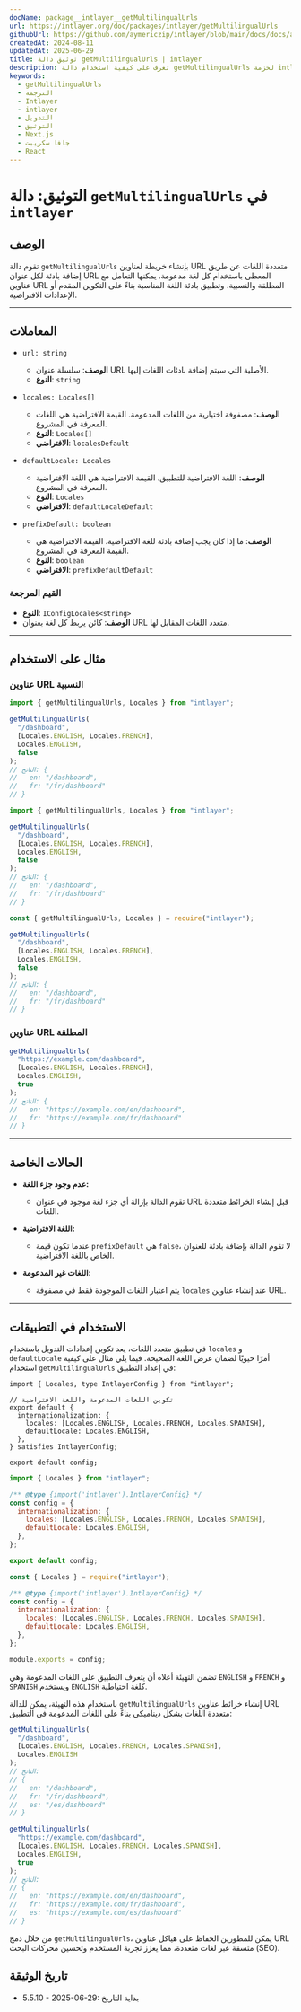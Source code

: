 ```yaml
---
docName: package__intlayer__getMultilingualUrls
url: https://intlayer.org/doc/packages/intlayer/getMultilingualUrls
githubUrl: https://github.com/aymericzip/intlayer/blob/main/docs/docs/ar/packages/intlayer/getMultilingualUrls.md
createdAt: 2024-08-11
updatedAt: 2025-06-29
title: توثيق دالة getMultilingualUrls | intlayer
description: تعرف على كيفية استخدام دالة getMultilingualUrls لحزمة intlayer
keywords:
  - getMultilingualUrls
  - الترجمة
  - Intlayer
  - intlayer
  - التدويل
  - التوثيق
  - Next.js
  - جافا سكريبت
  - React
---
```


# التوثيق: دالة `getMultilingualUrls` في `intlayer`

## الوصف

تقوم دالة `getMultilingualUrls` بإنشاء خريطة لعناوين URL متعددة اللغات عن طريق إضافة بادئة لكل عنوان URL المعطى باستخدام كل لغة مدعومة. يمكنها التعامل مع عناوين URL المطلقة والنسبية، وتطبيق بادئة اللغة المناسبة بناءً على التكوين المقدم أو الإعدادات الافتراضية.

---

## المعاملات

- `url: string`

  - **الوصف**: سلسلة عنوان URL الأصلية التي سيتم إضافة بادئات اللغات إليها.
  - **النوع**: `string`

- `locales: Locales[]`

  - **الوصف**: مصفوفة اختيارية من اللغات المدعومة. القيمة الافتراضية هي اللغات المعرفة في المشروع.
  - **النوع**: `Locales[]`
  - **الافتراضي**: `localesDefault`

- `defaultLocale: Locales`

  - **الوصف**: اللغة الافتراضية للتطبيق. القيمة الافتراضية هي اللغة الافتراضية المعرفة في المشروع.
  - **النوع**: `Locales`
  - **الافتراضي**: `defaultLocaleDefault`

- `prefixDefault: boolean`
  - **الوصف**: ما إذا كان يجب إضافة بادئة للغة الافتراضية. القيمة الافتراضية هي القيمة المعرفة في المشروع.
  - **النوع**: `boolean`
  - **الافتراضي**: `prefixDefaultDefault`

### القيم المرجعة

- **النوع**: `IConfigLocales<string>`
- **الوصف**: كائن يربط كل لغة بعنوان URL متعدد اللغات المقابل لها.

---

## مثال على الاستخدام

### عناوين URL النسبية

```typescript codeFormat="typescript"
import { getMultilingualUrls, Locales } from "intlayer";

getMultilingualUrls(
  "/dashboard",
  [Locales.ENGLISH, Locales.FRENCH],
  Locales.ENGLISH,
  false
);
// الناتج: {
//   en: "/dashboard",
//   fr: "/fr/dashboard"
// }
```

```javascript codeFormat="esm"
import { getMultilingualUrls, Locales } from "intlayer";

getMultilingualUrls(
  "/dashboard",
  [Locales.ENGLISH, Locales.FRENCH],
  Locales.ENGLISH,
  false
);
// الناتج: {
//   en: "/dashboard",
//   fr: "/fr/dashboard"
// }
```

```javascript codeFormat="commonjs"
const { getMultilingualUrls, Locales } = require("intlayer");

getMultilingualUrls(
  "/dashboard",
  [Locales.ENGLISH, Locales.FRENCH],
  Locales.ENGLISH,
  false
);
// الناتج: {
//   en: "/dashboard",
//   fr: "/fr/dashboard"
// }
```

### عناوين URL المطلقة

```typescript
getMultilingualUrls(
  "https://example.com/dashboard",
  [Locales.ENGLISH, Locales.FRENCH],
  Locales.ENGLISH,
  true
);
// الناتج: {
//   en: "https://example.com/en/dashboard",
//   fr: "https://example.com/fr/dashboard"
// }
```

---

## الحالات الخاصة

- **عدم وجود جزء اللغة:**

  - تقوم الدالة بإزالة أي جزء لغة موجود في عنوان URL قبل إنشاء الخرائط متعددة اللغات.

- **اللغة الافتراضية:**

  - عندما تكون قيمة `prefixDefault` هي `false`، لا تقوم الدالة بإضافة بادئة للعنوان الخاص باللغة الافتراضية.

- **اللغات غير المدعومة:**
  - يتم اعتبار اللغات الموجودة فقط في مصفوفة `locales` عند إنشاء عناوين URL.

---

## الاستخدام في التطبيقات

في تطبيق متعدد اللغات، يعد تكوين إعدادات التدويل باستخدام `locales` و `defaultLocale` أمرًا حيويًا لضمان عرض اللغة الصحيحة. فيما يلي مثال على كيفية استخدام `getMultilingualUrls` في إعداد التطبيق:

```tsx codeFormat="typescript"
import { Locales, type IntlayerConfig } from "intlayer";

// تكوين اللغات المدعومة واللغة الافتراضية
export default {
  internationalization: {
    locales: [Locales.ENGLISH, Locales.FRENCH, Locales.SPANISH],
    defaultLocale: Locales.ENGLISH,
  },
} satisfies IntlayerConfig;

export default config;
```

```javascript codeFormat="esm"
import { Locales } from "intlayer";

/** @type {import('intlayer').IntlayerConfig} */
const config = {
  internationalization: {
    locales: [Locales.ENGLISH, Locales.FRENCH, Locales.SPANISH],
    defaultLocale: Locales.ENGLISH,
  },
};

export default config;
```

```javascript codeFormat="commonjs"
const { Locales } = require("intlayer");

/** @type {import('intlayer').IntlayerConfig} */
const config = {
  internationalization: {
    locales: [Locales.ENGLISH, Locales.FRENCH, Locales.SPANISH],
    defaultLocale: Locales.ENGLISH,
  },
};

module.exports = config;
```

تضمن التهيئة أعلاه أن يتعرف التطبيق على اللغات المدعومة وهي `ENGLISH` و `FRENCH` و `SPANISH` ويستخدم `ENGLISH` كلغة احتياطية.

باستخدام هذه التهيئة، يمكن للدالة `getMultilingualUrls` إنشاء خرائط عناوين URL متعددة اللغات بشكل ديناميكي بناءً على اللغات المدعومة في التطبيق:

```typescript
getMultilingualUrls(
  "/dashboard",
  [Locales.ENGLISH, Locales.FRENCH, Locales.SPANISH],
  Locales.ENGLISH
);
// الناتج:
// {
//   en: "/dashboard",
//   fr: "/fr/dashboard",
//   es: "/es/dashboard"
// }

getMultilingualUrls(
  "https://example.com/dashboard",
  [Locales.ENGLISH, Locales.FRENCH, Locales.SPANISH],
  Locales.ENGLISH,
  true
);
// الناتج:
// {
//   en: "https://example.com/en/dashboard",
//   fr: "https://example.com/fr/dashboard",
//   es: "https://example.com/es/dashboard"
// }
```

من خلال دمج `getMultilingualUrls`، يمكن للمطورين الحفاظ على هياكل عناوين URL متسقة عبر لغات متعددة، مما يعزز تجربة المستخدم وتحسين محركات البحث (SEO).

## تاريخ الوثيقة

- 5.5.10 - 2025-06-29: بداية التاريخ
